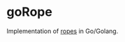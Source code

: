goRope
======

Implementation of [ropes](http://en.wikipedia.org/wiki/Rope_(data_structure)) in Go/Golang.
